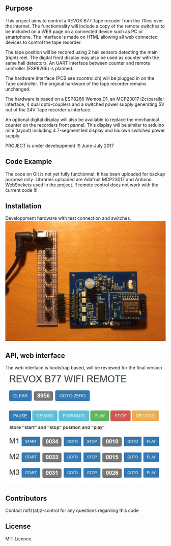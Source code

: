 ## Purpose

This project aims to control a REVOX B77 Tape recoder from the 70ies over the internet.
The functionnality will include a copy of the remote switches to be included on a WEB page on a connected device such as PC or smartphone. The interface is made on HTML allowing all web connected devices to control the tape recorder.

The tape position will be recored using 2 hall sensors detecting the main (right) reel. The digital front display may also be used as counter with the same hall detectors. An UART interface between counter and remote controller (ESP8266) is planned.

The hardware interface (PCB see zcontrol.ch) will be plugged in on the Tape controller. The original hardware of the tape recorder remains unchanged.

The hardware is based on a ESP8266 Wemos D1, an MCP23017 i2c/parallel interface, 4 dual opto-couplers and a switched power supply generating 5V out of the 24V Tape recorder's interface.

An optional digital display will also be available to replace the mechanical counter on the recorders front pannel.
This display will be similar to arduino mini (layout) including 4 7-segment led display and his own switched power supply.

PROJECT is under developpment !!! June-July 2017

## Code Example

The code on Git is not yet fully functionnal. It has been uploaded for backup purpose only
.Libraries uploaded are Adafruit MCP23017 and Arduino WebSockets used in the project.
!! remote control does not work with the current code !!!

## Installation

Developpment hardware with test connection and switches.
![Controller board](controller.jpg)

## API, web interface

The web interface is bootstrap based, will be reviewed for the final version
![WEB interface](remote.jpg)

## Contributors

Contact rolfz(at)z-control for any questions regarding this code

## License

MIT Licence.
